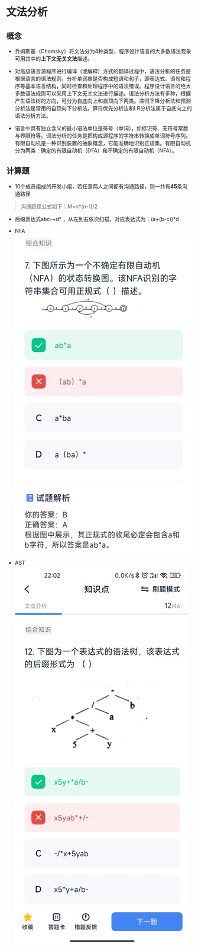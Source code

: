 # 文法分析
## 概念
* 乔姆斯基（Chomsky）将文法分为4种类型，程序设计语言的大多数语法现象可用其中的**上下文无关文法**描述。
* 对高级语言源程序进行编译（或解释）方式的翻译过程中，语法分析的任务是根据语言的语法规则，分析单词串是否构成短语和句子，即表达式、语句和程序等基本语言结构，同时检查和处理程序中的语法错误。程序设计语言的绝大多数语法规则可以采用上下文无关文法进行描述。语法分析方法有多种，根据产生语法树的方向，可分为自底向上和自顶向下两类。递归下降分析法和预测分析法是常用的自顶向下分析法。算符优先分析法和LR分析法属于自底向上的语法分析方法。

* 语言中具有独立含义的最小语法单位是符号（单词），如标识符、无符号常数与界限符等。词法分析的任务是把构成源程序的字符串转换成单词符号序列。 有限自动机是一种识别装置的抽象概念，它能准确地识别正规集。有限自动机分为两类：确定的有限自动机（DFA）和不确定的有限自动机（NFA）。

## 计算题
* 10个成员组成的开发小组，若任意两人之间都有沟通路径，则一共有**45**条沟通路径
> 沟通路径公式如下：M=n*(n-1)/2 
* 后缀表达式abc-+d* ，从左到右依次扫描，对应表达式为：(a+(b-c))*d

* NFA
![](../../../assets/img/NFA.jpg)

* AST
![](../../../assets/img/AST.jpg)